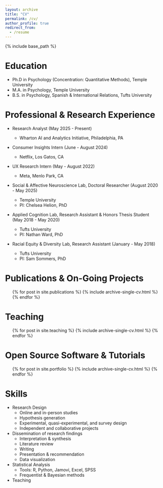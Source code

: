 ```yaml
---
layout: archive
title: "CV"
permalink: /cv/
author_profile: true
redirect_from:
  - /resume
---
```


{% include base_path %}

Education
======
* Ph.D in Psychology (Concentration: Quantitative Methods), Temple University 
* M.A. in Psychology, Temple University
* B.S. in Psychology, Spanish & International Relations, Tufts University

Professional & Research Experience
======
* Research Analyst (May 2025 - Present)
  * Wharton AI and Analytics Initiative, Philadelphia, PA
    
* Consumer Insights Intern (June - August 2024)
  * Netflix, Los Gatos, CA

* UX Research Intern (May - August 2022)
  * Meta, Menlo Park, CA
  
* Social & Affective Neuroscience Lab, Doctoral Researcher (August 2020 - May 2025)
  * Temple University
  * PI: Chelsea Helion, PhD
 
* Applied Cognition Lab, Research Assistant & Honors Thesis Student (May 2018 - May 2020)
  * Tufts University
  * PI: Nathan Ward, PhD
 
* Racial Equity & Diversity Lab, Research Assistant (January - May 2018)
  * Tufts University
  * PI: Sam Sommers, PhD

Publications & On-Going Projects
======
  <ul>{% for post in site.publications %}
    {% include archive-single-cv.html %}
  {% endfor %}</ul>
  
Teaching 
======
  <ul>{% for post in site.teaching %}
    {% include archive-single-cv.html %}
  {% endfor %}</ul>

Open Source Software & Tutorials 
======
  <ul>{% for post in site.portfolio %}
    {% include archive-single-cv.html %}
  {% endfor %}</ul>

Skills
======
* Research Design
  * Online and in-person studies
  * Hypothesis generation
  * Experimental, quasi-experimental, and survey design
  * Independent and collaborative projects
* Dissemination of research findings
  * Interpretation & synthesis
  * Literature review
  * Writing
  * Presentation & recommendation
  * Data visualization
* Statistical Analysis
  * Tools: R, Python, Jamovi, Excel, SPSS
  * Frequentist & Bayesian methods
* Teaching 
